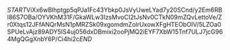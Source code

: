 $START$ViXx6wBIhptgp5qPJa1Fc43Ybkp0JsVyUweLYad7y20SCnd/y2Em6RBl86S7OBa/OYVKhM31F/GkaWLw3IzsMvoCI2tJsNv0CTkN09mZQvLettoVe/Zr0Xtqs12JFfANQrMsN1pMRZSk09xgomdmZolrUxowXFgHTEObOIV/5LZOa0SPUeLvAjz89ADY5IS4uj056dxDBmixi2ooPjMQ2iEYF7XbW15Tnf7ULJ7jcG964MgQGgXnbY6P/Ci4hi2c$END$